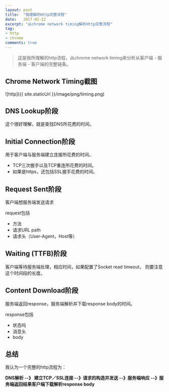 ```yaml
---
layout: post
title:  "我理解的Http完整流程"
date:   2017-02-22
excerpt: "从chrome network timing解析Http完整流程"
tag:
- http
- chrome
comments: true
---
```


> 这是我所理解的http流程，从chrome network timing来分析从客户端 - 服务端 - 客户端的完整链条。

## Chrome Network Timing截图
![http]({{ site.staticUrl }}/image/png/timing.png)

## DNS Lookup阶段

这个很好理解，就是查找DNS所花费的时间。


## Initial Connection阶段

用于客户端与服务端建立连接所花费的时间。
* TCP三次握手以及TCP重连所花费的时间。
* 如果是https，还包括SSL握手花费的时间。

## Request Sent阶段

客户端想服务端发送请求

request包括
* 方法
* 请求URL path
* 请求头（User-Agent，Host等）

## Waiting (TTFB)阶段

客户端等待服务端处理，相应时间，如果配置了Socket read timeout， 则要注意这个时间段的长度。

## Content Download阶段

服务端返回response，服务端解析并下载response body的时间。

response包括
* 状态吗
* 消息头
* body

## 总结

我认为一个完整的http流程为：

__DNS解析 --》 建立TCP／SSL连接 --》请求的构造并发送 --》服务端响应 --》服务端返回结果客户端下载解析response body__
